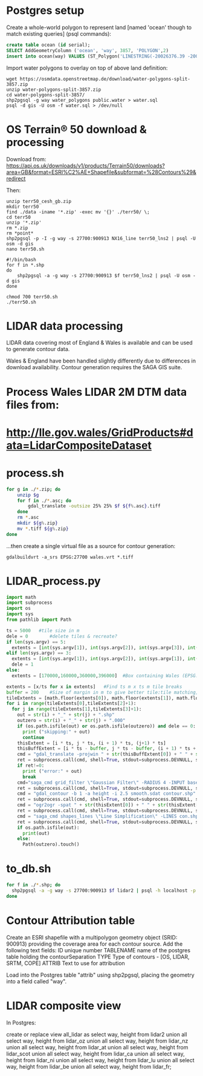 Postgres setup
==============

Create a whole-world polygon to represent land [named 'ocean' though to match existing queries] (psql commands):

```sql
create table ocean (id serial);
SELECT AddGeometryColumn ('ocean', 'way', 3857, 'POLYGON',2)
insert into ocean(way) VALUES (ST_Polygon('LINESTRING(-20026376.39 -20048966.10, -20026376.39 20048966.10, 20026376.39 20048966.10, 20026376.39 -20048966.10, -20026376.39 -20048966.10)'::geometry, 3857));
```
Import water polygons to overlay on top of above land definition:

```
wget https://osmdata.openstreetmap.de/download/water-polygons-split-3857.zip
unzip water-polygons-split-3857.zip
cd water-polygons-split-3857/
shp2pgsql -g way water_polygons public.water > water.sql
psql -d gis -U osm -f water.sql > /dev/null
```

OS Terrain® 50 download & processing
====================================

Download from:  
https://api.os.uk/downloads/v1/products/Terrain50/downloads?area=GB&format=ESRI%C2%AE+Shapefile&subformat=%28Contours%29&redirect

Then:

```
unzip terr50_cesh_gb.zip
mkdir terr50
find ./data -iname '*.zip' -exec mv '{}' ./terr50/ \;
cd terr50
unzip '*.zip'
rm *.zip
rm *point*
shp2pgsql -p -I -g way -s 27700:900913 NX16_line terr50_lns2 | psql -U osm -d gis
nano terr50.sh
```
	#!/bin/bash
	for f in *.shp
	do
	    shp2pgsql -a -g way -s 27700:900913 $f terr50_lns2 | psql -U osm -d gis
	done
```  
chmod 700 terr50.sh
./terr50.sh
```

LIDAR data processing
=====================

LIDAR data covering most of England & Wales is available and can be used to generate contour data.

Wales & England have been handled slightly differently due to differences in download availability.
Contour generation requires the SAGA GIS suite.

# Process Wales LIDAR 2M DTM data files from:
# http://lle.gov.wales/GridProducts#data=LidarCompositeDataset

process.sh
==========
```sh
for g in ./*.zip; do
	unzip $g
	for f in ./*.asc; do
		gdal_translate -outsize 25% 25% $f ${f%.asc}.tiff
	done
	rm *.asc
	mkdir ${g%.zip}
	mv *.tiff ${g%.zip}
done
```
...then create a single virtual file as a source for contour generation:

```
gdalbuildvrt -a_srs EPSG:27700 wales.vrt *.tiff
```

LIDAR_process.py
================

```python
import math
import subprocess
import os
import sys
from pathlib import Path

ts = 5000	#tile size in m
dele = 0		#delete tiles & recreate?
if len(sys.argv) == 5:
  extents = [int(sys.argv[1]), int(sys.argv[2]), int(sys.argv[3]), int(sys.argv[4])]
elif len(sys.argv) == 3:
  extents = [int(sys.argv[1]), int(sys.argv[2]), int(sys.argv[1]), int(sys.argv[2])]
  dele = 1
else:
  extents = [170000,160000,360000,396000]  #Box containing Wales (EPSG:27700 coords)

extents = [x/ts for x in extents]	#Find ts m x ts m tile breaks
buffer = 200	#Size of margin in m to give better tile:tile matching; crop off at end.
tileExtents = [math.floor(extents[0]), math.floor(extents[1]), math.floor(extents[2]), math.floor(extents[3])]
for i in range(tileExtents[0],tileExtents[2]+1):
  for j in range(tileExtents[1],tileExtents[3]+1):
    out = str(i) + "_" + str(j) + ".shp"
    outzero = str(i) + "_" + str(j) + ".000"
    if (os.path.isfile(out) or os.path.isfile(outzero)) and dele == 0:
      print ("skipping:" + out)
      continue
    thisExtent = [i * ts, j * ts, (i + 1) * ts, (j+1) * ts]
    thisBuffExtent = [i * ts - buffer, j * ts - buffer, (i + 1) * ts + buffer, (j+1) * ts + buffer]
    cmd = "gdal_translate -projwin " + str(thisBuffExtent[0]) + " " + str(thisBuffExtent[3]) + " " + str(thisBuffExtent[2]) + " " + str(thisBuffExtent[1]) + " -of SAGA -eco wales.vrt base.sdat"
    ret = subprocess.call(cmd, shell=True, stdout=subprocess.DEVNULL, stderr=subprocess.STDOUT)
    if ret!=0:
      print ("error:" + out)
      break
    cmd="saga_cmd grid_filter \"Gaussian Filter\" -RADIUS 4 -INPUT base.sdat -RESULT smooth"
    ret = subprocess.call(cmd, shell=True, stdout=subprocess.DEVNULL, stderr=subprocess.STDOUT)
    cmd = "gdal_contour -b 1 -a height -i 2.5 smooth.sdat contour.shp"
    ret = subprocess.call(cmd, shell=True, stdout=subprocess.DEVNULL, stderr=subprocess.STDOUT)
    cmd = "ogr2ogr -spat " + str(thisExtent[0]) + " " + str(thisExtent[1]) + " " + str(thisExtent[2]) + " " + str(thisExtent[3]) + " -clipsrc spat_extent -a_srs EPSG:27700 -skipfailures con.shp contour.shp"
    ret = subprocess.call(cmd, shell=True, stdout=subprocess.DEVNULL, stderr=subprocess.STDOUT)
    cmd = "saga_cmd shapes_lines \"Line Simplification\" -LINES con.shp -TOLERANCE 1.0 -OUTPUT " + out
    ret = subprocess.call(cmd, shell=True, stdout=subprocess.DEVNULL, stderr=subprocess.STDOUT)
    if os.path.isfile(out):
      print(out)
    else:
      Path(outzero).touch()
```

to_db.sh
========
```sh
for f in ./*.shp; do
  shp2pgsql -a -g way -s 27700:900913 $f lidar2 | psql -h localhost -p 5432 -U postgres -d gis
done
```


Contour Attribution table
=========================

Create an ESRI shapefile with a multipolygon geometry object (SRID: 900913) providing the coverage area for each contour source.  Add the following text fields:
ID						unique number
TABLENAME			name of the postgres table holding the contourSeparation
TYPE					Type of contours - [OS, LIDAR, SRTM, COPE]
ATTRIB				Text to use for attribution

Load into the Postgres table "attrib" using shp2pgsql, placing the geometry into a field called "way".

LIDAR composite view
====================

In Postgres:

create or replace view all_lidar as
	select way, height from lidar2 union all
	select way, height from lidar_oz union all
	select way, height from lidar_nz union all
	select way, height from lidar_at union all
	select way, height from lidar_scot union all
	select way, height from lidar_ca union all
	select way, height from lidar_ni union all
	select way, height from lidar_lu union all
	select way, height from lidar_be union all
	select way, height from lidar_fr;
